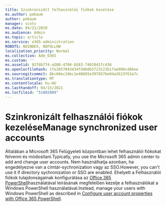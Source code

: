 ```yaml
---
title: Szinkronizált felhasználói fiókok kezelése
ms.author: pebaum
author: pebaum
manager: scotv
ms.date: 04/21/2020
ms.audience: Admin
ms.topic: article
ms.service: o365-administration
ROBOTS: NOINDEX, NOFOLLOW
localization_priority: Normal
ms.collection: Adm_O365
ms.custom: ''
ms.assetid: 92f8b774-a580-4704-b583-7401041fc436
ms.openlocfilehash: 1fe2857043434fd4b0b5723123b1fae908cd66ee
ms.sourcegitcommit: 8bc60ec34bc1e40685e3976576e04a2623f63a7c
ms.translationtype: MT
ms.contentlocale: hu-HU
ms.lasthandoff: 04/15/2021
ms.locfileid: "51802889"
---
```

# <a name="manage-synchronized-user-accounts"></a><span data-ttu-id="fca9f-102">Szinkronizált felhasználói fiókok kezelése</span><span class="sxs-lookup"><span data-stu-id="fca9f-102">Manage synchronized user accounts</span></span>

<span data-ttu-id="fca9f-103">Általában a Microsoft 365 Felügyeleti központban lehet felhasználói fiókokat felvenni és módosítani.</span><span class="sxs-lookup"><span data-stu-id="fca9f-103">Typically, you use the Microsoft 365 admin center to add and change user accounts.</span></span> <span data-ttu-id="fca9f-104">Nem használhatja azonban, ha engedélyezve van a címtár-sychronization vagy az SSO.</span><span class="sxs-lookup"><span data-stu-id="fca9f-104">However, you can't use it if directory sychronization or SSO are enabled.</span></span> <span data-ttu-id="fca9f-105">Ehelyett a Felhasználói fiókok tulajdonságainak konfigurálása az [Office 365 PowerShell](https://docs.microsoft.com/office365/enterprise/powershell/configure-user-account-properties-with-office-365-powershell )használatával leírásának megfelelően kezelje a felhasználókat a Windows PowerShell használatával.</span><span class="sxs-lookup"><span data-stu-id="fca9f-105">Instead, manage your users with Windows PowerShell as described in [Configure user account properties with Office 365 PowerShell](https://docs.microsoft.com/office365/enterprise/powershell/configure-user-account-properties-with-office-365-powershell ).</span></span> 
  

